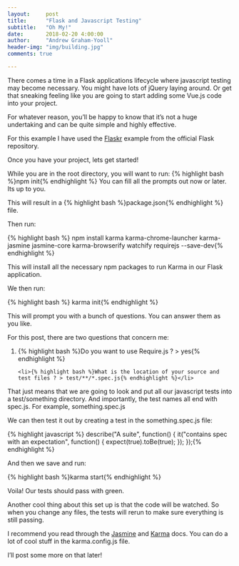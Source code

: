 ```yaml
---
layout:     post
title:      "Flask and Javascript Testing"
subtitle:   "Oh My!"
date:       2018-02-20 4:00:00
author:     "Andrew Graham-Yooll"
header-img: "img/building.jpg"
comments: true

---
```


<p>There comes a time in a Flask applications lifecycle where javascript testing may become necessary. You might have lots of jQuery laying around. Or get that sneaking feeling like you are going to start adding some Vue.js code into your project.</p>

<p>For whatever reason, you’ll be happy to know that it’s not a huge undertaking and can be quite simple and highly effective.</p>

<p>For this example I have used the <a href="https://github.com/pallets/flask/tree/master/examples/flaskr">Flaskr</a> example from the official Flask repository.</p>  

<p>Once you have your project, lets get started!</p>

<p>While you are in the root directory, you will want to run:
 {% highlight bash %}npm init{% endhighlight %} You can fill all the prompts out now or later.  Its up to you. </p>

<p>This will result in a {% highlight bash %}package.json{% endhighlight %} file.</p>

<p>Then run: </p>
{% highlight bash %}
npm install karma karma-chrome-launcher karma-jasmine jasmine-core karma-browserify watchify requirejs --save-dev{% endhighlight %}

<p>This will install all the necessary npm packages to run Karma in our Flask application.  </p>

<p>We then run: </p>
{% highlight bash %}
karma init{% endhighlight %}

<p>This will prompt you with a bunch of questions. You can answer them as you like. </p>

<p>For this post, there are two questions that concern me:</p>
<ol> 
	<li>{% highlight bash %}Do you want to use Require.js ? > yes{% endhighlight %}</li>

	<li>{% highlight bash %}What is the location of your source and test files ? > test/**/*.spec.js{% endhighlight %}</li>
</ol>

<p>That just means that we are going to look and put all our javascript tests into a test/something directory. And importantly, the test names all end with spec.js.  For example, something.spec.js</p>

<p>We can then test it out by creating a test in the something.spec.js file:</p>

{% highlight javascript %}
describe("A suite", function() {
  it("contains spec with an expectation", function() {
    expect(true).toBe(true);
  });
});{% endhighlight %}

<p>And then we save and run:</p> 
{% highlight bash %}karma start{% endhighlight %}
<p>Voila! Our tests should pass with green.</p>

<p>Another cool thing about this set up is that the code will be watched.  So when you change any files, the tests will rerun to make sure everything is still passing.  </p>

<p>I recommend you read through the <a href="https://jasmine.github.io/2.0/introduction.html">Jasmine</a> and <a href="https://karma-runner.github.io/2.0/index.html">Karma</a> docs. You can do a lot of cool stuff in the karma.config.js file.</p>

<p>I’ll post some more on that later!</p>
